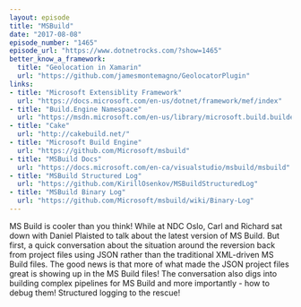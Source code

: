```yaml
---
layout: episode
title: "MSBuild"
date: "2017-08-08"
episode_number: "1465"
episode_url: "https://www.dotnetrocks.com/?show=1465"
better_know_a_framework:
  title: "Geolocation in Xamarin"
  url: "https://github.com/jamesmontemagno/GeolocatorPlugin"
links:
- title: "Microsoft Extensiblity Framework"
  url: "https://docs.microsoft.com/en-us/dotnet/framework/mef/index"
- title: "Build.Engine Namespace"
  url: "https://msdn.microsoft.com/en-us/library/microsoft.build.buildengine.aspx"
- title: "Cake"
  url: "http://cakebuild.net/"
- title: "Microsoft Build Engine"
  url: "https://github.com/Microsoft/msbuild"
- title: "MSBuild Docs"
  url: "https://docs.microsoft.com/en-ca/visualstudio/msbuild/msbuild"
- title: "MSBuild Structured Log"
  url: "https://github.com/KirillOsenkov/MSBuildStructuredLog"
- title: "MSBuild Binary Log"
  url: "https://github.com/Microsoft/msbuild/wiki/Binary-Log"
---
```


MS Build is cooler than you think! While at NDC Oslo, Carl and Richard sat down with Daniel Plaisted to talk about the latest version of MS Build. But first, a quick conversation about the situation around the reversion back from project files using JSON rather than the traditional XML-driven MS Build files. The good news is that more of what made the JSON project files great is showing up in the MS Build files! The conversation also digs into building complex pipelines for MS Build and more importantly - how to debug them! Structured logging to the rescue!
